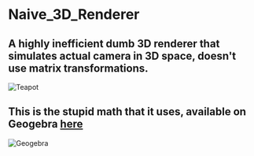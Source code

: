 # Naive_3D_Renderer

## A highly inefficient dumb 3D renderer that simulates actual camera in 3D space, doesn't use matrix transformations.

![Teapot](media/teapot.png)

## This is the stupid math that it uses, available on Geogebra [here](https://www.geogebra.org/m/gehjgrxz)

![Geogebra](media/geogebra.png)

